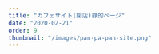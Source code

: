 ```yaml
---
title: "カフェサイト(閉店)静的ページ"
date: "2020-02-21"
order: 9
thumbnail: "/images/pan-pa-pan-site.png"
---
```

